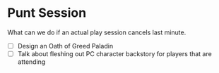 # Punt Session

What can we do if an actual play session cancels last minute.

- [ ] Design an Oath of Greed Paladin
- [ ] Talk about fleshing out PC character backstory for players that are attending